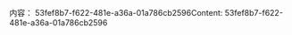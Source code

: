 <span data-ttu-id="b0ad9-101">内容： 53fef8b7-f622-481e-a36a-01a786cb2596</span><span class="sxs-lookup"><span data-stu-id="b0ad9-101">Content: 53fef8b7-f622-481e-a36a-01a786cb2596</span></span>